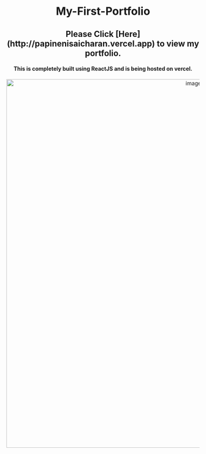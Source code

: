   <h1 align= "center">
      My-First-Portfolio
  </h1>


<h2 align = "center">
   Please Click [Here](http://papinenisaicharan.vercel.app) to view my portfolio.
</h2>

<h4 align = "center">
   This is completely built using ReactJS and is being hosted on vercel.
</h4>



<p align= "center">
    <img width="960" alt="image" src="https://user-images.githubusercontent.com/90904044/211027812-4bb5bcaa-b1d1-4356-ab1f-9d59e734c7f9.png">
</P
